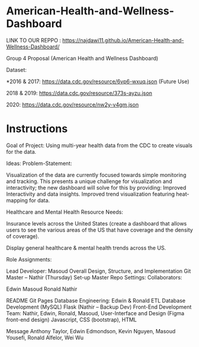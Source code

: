 # American-Health-and-Wellness-Dashboard


LINK TO OUR REPPO :  https://najdawi11.github.io/American-Health-and-Wellness-Dashboard/


Group 4 Proposal (American Health and Wellness Dashboard)

Dataset:


*2016 & 2017: https://data.cdc.gov/resource/6vp6-wxuq.json (Future Use)


2018 & 2019: https://data.cdc.gov/resource/373s-ayzu.json


 2020: https://data.cdc.gov/resource/nw2y-v4gm.json


 # Instructions
 
Goal of Project: Using multi-year health data from the CDC to create visuals for the data.


Ideas:
Problem-Statement:


Visualization of the data are currently focused towards simple monitoring and tracking. This presents a unique challenge for visualization and interactivity; the new dashboard will solve for this by providing:
Improved Interactivity and data insights.
Improved trend visualization featuring heat-mapping for data.


Healthcare and Mental Health Resource Needs:


Insurance levels across the United States (create a dashboard that allows users to see the various areas of the US that have coverage and the density of coverage).


Display general healthcare & mental health trends across the US.


Role Assignments:


Lead Developer: Masoud
Overall Design, Structure, and Implementation
Git Master – Nathir (Thursday)
Set-up Master Repo
Settings: Collaborators:

Edwin
Masoud
Ronald
Nathir 

README
Git Pages
Database Engineering: Edwin & Ronald
ETL
Database Development (MySQL)
Flask (Nathir – Backup Dev)
Front-End Development Team: Nathir, Edwin, Ronald, Masoud,
User-Interface and Design (Figma front-end design)
Javascript, CSS (bootstrap), HTML











Message Anthony Taylor, Edwin Edmondson, Kevin Nguyen, Masoud Yousefi, Ronald Alfelor, Wei Wu










